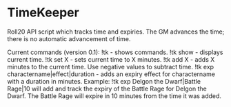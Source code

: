 # TimeKeeper
Roll20 API script which tracks time and expiries. The GM advances the time; there is no automatic advancement of time.

Current commands (version 0.1):
!tk - shows commands.
!tk show - displays current time.
!tk set X - sets current time to X minutes.
!tk add X - adds X minutes to the current time. Use negative values to subtract time.
!tk exp charactername|effect|duration - adds an expiry effect for charactername with a duration in minutes. Example: !tk exp Delgon the Dwarf|Battle Rage|10 will add and track the expiry of the Battle Rage for Delgon the Dwarf. The Battle Rage will expire in 10 minutes from the time it was added.
